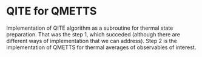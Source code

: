 # QITE for QMETTS
Implementation of QITE algorithm as a subroutine for thermal state preparation. That was the step 1, which succeded (although there are different ways of implementation that we can address).
Step 2 is the implementation of QMETTS for thermal averages of observables of interest.
